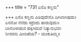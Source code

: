 +++
title = "731 ಏನೊ ಕಣ್ಣನು"

+++
ಏನೊ ಕಣ್ಣನು ಪಿಡಿವುದೇನೊ ದಿಗಿಲಾಗಿಪುದು।  
ಏನನೋ ನೆನೆದು ಸರ್ರೆಂದು ಹಾರುವುದು॥  
ಬಾನೊಳಾಡುವ ಹಕ್ಕಿಗಿದುವೆ ನಿತ್ಯಾನುಭವ।  
ನೀನದನು ಮೀರಿಹೆಯ? - ಮಂಕುತಿಮ್ಮ॥  
